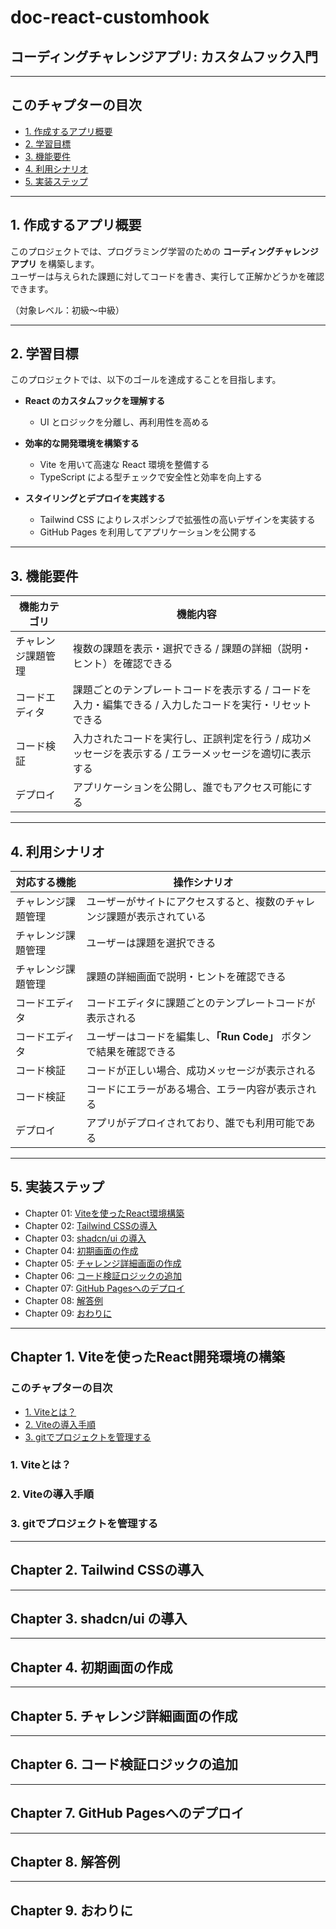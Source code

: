 # doc-react-customhook

## コーディングチャレンジアプリ: カスタムフック入門

---

## このチャプターの目次

- [1. 作成するアプリ概要](#1-作成するアプリ概要)
- [2. 学習目標](#2-学習目標)
- [3. 機能要件](#3-機能要件)
- [4. 利用シナリオ](#4-利用シナリオ)
- [5. 実装ステップ](#5-実装ステップ)

---

## 1. 作成するアプリ概要

このプロジェクトでは、プログラミング学習のための **コーディングチャレンジアプリ** を構築します。  
ユーザーは与えられた課題に対してコードを書き、実行して正解かどうかを確認できます。

（対象レベル：初級〜中級）

---

## 2. 学習目標

このプロジェクトでは、以下のゴールを達成することを目指します。

- **React のカスタムフックを理解する**  
  - UI とロジックを分離し、再利用性を高める  

- **効率的な開発環境を構築する**  
  - Vite を用いて高速な React 環境を整備する  
  - TypeScript による型チェックで安全性と効率を向上する  

- **スタイリングとデプロイを実践する**  
  - Tailwind CSS によりレスポンシブで拡張性の高いデザインを実装する  
  - GitHub Pages を利用してアプリケーションを公開する  

---

## 3. 機能要件

| 機能カテゴリ | 機能内容 |
|--------------|----------|
| チャレンジ課題管理 | 複数の課題を表示・選択できる / 課題の詳細（説明・ヒント）を確認できる |
| コードエディタ | 課題ごとのテンプレートコードを表示する / コードを入力・編集できる / 入力したコードを実行・リセットできる |
| コード検証 | 入力されたコードを実行し、正誤判定を行う / 成功メッセージを表示する / エラーメッセージを適切に表示する |
| デプロイ | アプリケーションを公開し、誰でもアクセス可能にする |

---

## 4. 利用シナリオ

| 対応する機能    | 操作シナリオ                                                 |
| --------- | ---------------------------------------------------------- |
| チャレンジ課題管理 | ユーザーがサイトにアクセスすると、複数のチャレンジ課題が表示されている |
| チャレンジ課題管理 | ユーザーは課題を選択できる                                     |
| チャレンジ課題管理 | 課題の詳細画面で説明・ヒントを確認できる                         |
| コードエディタ   | コードエディタに課題ごとのテンプレートコードが表示される            |
| コードエディタ   | ユーザーはコードを編集し、**「Run Code」** ボタンで結果を確認できる |
| コード検証     | コードが正しい場合、成功メッセージが表示される                    |
| コード検証     | コードにエラーがある場合、エラー内容が表示される                  |
| デプロイ      | アプリがデプロイされており、誰でも利用可能である                  |

---

## 5. 実装ステップ

- Chapter 01: [Viteを使ったReact環境構築](#chapter-1-viteを使ったreact開発環境の構築) 
- Chapter 02: [Tailwind CSSの導入](#chapter-2-tailwind-cssの導入)   
- Chapter 03: [shadcn/ui の導入](#chapter-3-shadcnui-の導入)
- Chapter 04: [初期画面の作成](#chapter-4-初期画面の作成)  
- Chapter 05: [チャレンジ詳細画面の作成](#chapter-5-チャレンジ詳細画面の作成)  
- Chapter 06: [コード検証ロジックの追加](#chapter-6-コード検証ロジックの追加)  
- Chapter 07: [GitHub Pagesへのデプロイ](#chapter-7-github-pagesへのデプロイ)  
- Chapter 08: [解答例](#chapter-8-解答例)
- Chapter 09: [おわりに](#chapter-9-おわりに)

---

## Chapter 1. Viteを使ったReact開発環境の構築

### このチャプターの目次


- [1. Viteとは？](#1-viteとは？)
- [2. Viteの導入手順](#2-viteの導入手順)
- [3. gitでプロジェクトを管理する](#3-gitでプロジェクトを管理する)

### 1. Viteとは？
### 2. Viteの導入手順
### 3. gitでプロジェクトを管理する


---





## Chapter 2. Tailwind CSSの導入

---

## Chapter 3. shadcn/ui の導入

---

## Chapter 4. 初期画面の作成

---

## Chapter 5. チャレンジ詳細画面の作成

---

## Chapter 6. コード検証ロジックの追加

---

## Chapter 7. GitHub Pagesへのデプロイ

---

## Chapter 8. 解答例

---

## Chapter 9. おわりに
